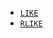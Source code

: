 * [`LIKE`](../../esql-functions-operators.md#esql-like)
* [`RLIKE`](../../esql-functions-operators.md#esql-rlike)

